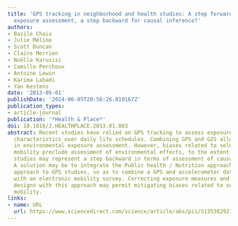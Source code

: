 ```yaml
---
title: 'GPS tracking in neighborhood and health studies: A step forward for environmental
  exposure assessment, a step backward for causal inference?'
authors:
- Basile Chaix
- Julie Méline
- Scott Duncan
- Claire Merrien
- Noëlla Karusisi
- Camille Perchoux
- Antoine Lewin
- Karima Labadi
- Yan Kestens
date: '2013-05-01'
publishDate: '2024-06-05T20:56:26.819167Z'
publication_types:
- article-journal
publication: '*Health & Place*'
doi: 10.1016/J.HEALTHPLACE.2013.01.003
abstract: Recent studies have relied on GPS tracking to assess exposure to environmental
  characteristics over daily life schedules. Combining GPS and GIS allows for advances
  in environmental exposure assessment. However, biases related to selective daily
  mobility preclude assessment of environmental effects, to the extent that these
  studies may represent a step backward in terms of assessment of causal effects.
  A solution may be to integrate the Public health / Nutrition approach and the Transportation
  approach to GPS studies, so as to combine a GPS and accelerometer data collection
  with an electronic mobility survey. Correcting exposure measures and improving study
  designs with this approach may permit mitigating biases related to selective daily
  mobility.
links:
- name: URL
  url: https://www.sciencedirect.com/science/article/abs/pii/S1353829213000099
---
```

